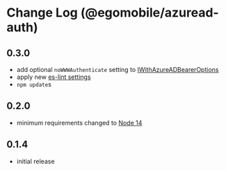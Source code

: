 # Change Log (@egomobile/azuread-auth)

## 0.3.0

- add optional `noWWWAuthenticate` setting to [IWithAzureADBearerOptions](https://egomobile.github.io/node-azuread-auth/interfaces/IWithAzureADBearerOptions.html)
- apply new [es-lint settings](https://github.com/egomobile/eslint-config-ego)
- `npm update`s

## 0.2.0

- minimum requirements changed to [Node 14](https://nodejs.org/gl/blog/release/v14.0.0/)

## 0.1.4

- initial release
